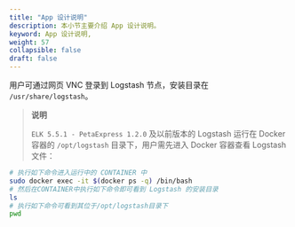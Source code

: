 ```yaml
---
title: "App 设计说明"
description: 本小节主要介绍 App 设计说明。
keyword: App 设计说明,
weight: 57
collapsible: false
draft: false
---
```


用户可通过网页 VNC 登录到 Logstash 节点，安装目录在 `/usr/share/logstash`。

> **说明**
>
> `ELK 5.5.1 - PetaExpress 1.2.0` 及以前版本的 Logstash 运行在 Docker 容器的 `/opt/logstash` 目录下，用户需先进入 Docker 容器查看 Logstash 文件：

```bash
# 执行如下命令进入运行中的 CONTAINER 中
sudo docker exec -it $(docker ps -q) /bin/bash
# 然后在CONTAINER中执行如下命令即可看到 Logstash 的安装目录
ls
# 执行如下命令可看到其位于/opt/logstash目录下
pwd
```
